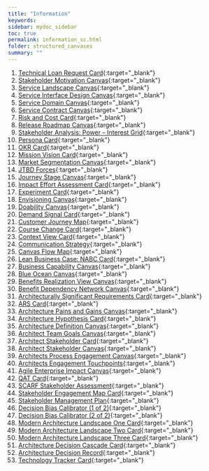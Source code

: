 ```yaml
---
title: "Information"
keywords: 
sidebar: mydoc_sidebar
toc: true
permalink: information_sc.html
folder: structured_canvases
summary: ""
---
```


1. [Technical Loan Request Card](technical_loan_request_card.md){:target="_blank"}
2. [Stakeholder Motivation Canvas](stakeholder_motivation_canvas.md){:target="_blank"}
3. [Service Landscape Canvas](service_landscape_canvas.md){:target="_blank"}
4. [Service Interface Design Canvas](service_interface_design_canvas.md){:target="_blank"}
5. [Service Domain Canvas](service_domain_canvas.md){:target="_blank"}
6. [Service Contract Canvas](service_contract_canvas.md){:target="_blank"}
7. [Risk and Cost Card](risk_and_cost_card.md){:target="_blank"}
8. [Release Roadmap Canvas](release_roadmap_canvas.md){:target="_blank"}
9. [Stakeholder Analysis: Power – Interest Grid](power_interest_grid.md){:target="_blank"}
10. [Persona Card](persona_card.md){:target="_blank"}
11. [OKR Card](okr_card.md){:target="_blank"}
12. [Mission Vision Card](mission_vision_card.md){:target="_blank"}
13. [Market Segmentation Canvas](market_segmentation_canvas.md){:target="_blank"}
14. [JTBD Forces](jtbd_forces.md){:target="_blank"}
15. [Journey Stage Canvas](journey_stage_canvas.md){:target="_blank"}
16. [Impact Effort Assessment Card](impact_effort_assessment_card.md){:target="_blank"}
17. [Experiment Card](experiment_card.md){:target="_blank"}
18. [Envisioning Canvas](envisioning_canvas.md){:target="_blank"}
19. [Doability Canvas](doability_canvas.md){:target="_blank"}
20. [Demand Signal Card](demand_signal_card.md){:target="_blank"}
21. [Customer Journey Map](customer_journey_map.md){:target="_blank"}
22. [Course Change Card](course_change_card.md){:target="_blank"}
23. [Context View Card](context_view_card.md){:target="_blank"}
24. [Communication Strategy](communication_strategy.md){:target="_blank"}
25. [Canvas Flow Map](canvas_flow_map.md){:target="_blank"}
26. [Lean Business Case: NABC Card](business_case_nabc_card.md){:target="_blank"}
27. [Business Capability Canvas](business_capability_canvas.md){:target="_blank"}
28. [Blue Ocean Canvas](blue_ocean_canvas.md){:target="_blank"}
29. [Benefits Realization View Canvas](benefits_realization_view_canvas.md){:target="_blank"}
30. [Benefit Dependency Network Canvas](benefits_dependency_network_canvas.md){:target="_blank"}
31. [Architecturally Significant Requirements Card](asr_card.md){:target="_blank"}
32. [ARS Card](ars_card.md){:target="_blank"}
33. [Architecture Pains and Gains Canvas](architecture_pains_and_gains.md){:target="_blank"}
34. [Architecture Hypothesis Card](architecture_hypothesis_card.md){:target="_blank"}
35. [Architecture Definition Canvas](architecture_definition_canvas.md){:target="_blank"}
36. [Architect Team Goals Canvas](architect_team_goals_canvas.md){:target="_blank"}
37. [Architect Stakeholder Card](architect_stakeholder_card.md){:target="_blank"}
38. [Architect Stakeholder Canvas](architect_stakeholder_canvas.md){:target="_blank"}
39. [Architects Process Engagement Canvas](architects_process_engagement_canvas.md){:target="_blank"}
40. [Architects Engagement Touchpoints](architects_engagement_touchpoints.md){:target="_blank"}
41. [Agile Enterprise Impact Canvas](agile_enterprise_impact_canvas.md){:target="_blank"}
42. [QAT Card](qat_card.md){:target="_blank"}
43. [SCARF Stakeholder Assessment](scarf_stakeholder_assessment.md){:target="_blank"}
44. [Stakeholder Engagement Map Card](stakeholder_engagement_map_card.md){:target="_blank"}
45. [Stakeholder Management Plan](stakholder_management_plan.md){:target="_blank"}
46. [Decision Bias Calibrator (1 of 2)](decision_bias_calibrator_1.md){:target="_blank"}
47. [Decision Bias Calibrator (2 of 2)](decision_bias_calibrator_2.md){:target="_blank"}
48. [Modern Architecture Landscape One Card](modern_architecture_landscape_one_card.md){:target="_blank"}
49. [Modern Architecture Landscape Two Card](modern_architecture_landscape_two_card.md){:target="_blank"}
50. [Modern Architecture Landscape Three Card](modern_architecture_landscape_three_card.md){:target="_blank"}
51. [Architecture Decision Cascade Card](architecture_decision_cascade_card.md){:target="_blank"}
52. [Architecture Decision Record](architecture_decision_record.md){:target="_blank"}
53. [Technology Tracker Card](technology_tracker_card.md){:target="_blank"}